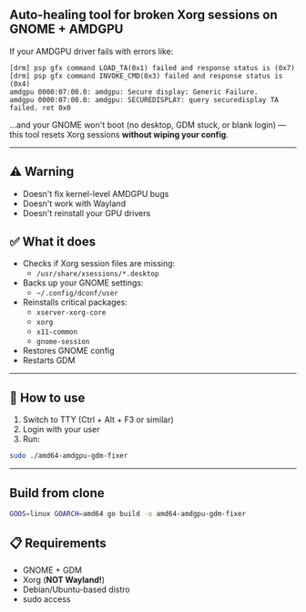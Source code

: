 

## Auto-healing tool for broken **Xorg** sessions on **GNOME + AMDGPU**

If your AMDGPU driver fails with errors like:

```shell
[drm] psp gfx command LOAD_TA(0x1) failed and response status is (0x7)
[drm] psp gfx command INVOKE_CMD(0x3) failed and response status is (0x4)
amdgpu 0000:07:00.0: amdgpu: Secure display: Generic Failure.
amdgpu 0000:07:00.0: amdgpu: SECUREDISPLAY: query securedisplay TA failed. ret 0x0
```

...and your GNOME won't boot (no desktop, GDM stuck, or blank login) — this tool resets Xorg sessions **without wiping your config**.

---

## ⚠️ Warning

- Doesn't fix kernel-level AMDGPU bugs
- Doesn't work with Wayland
- Doesn't reinstall your GPU drivers

## ✅ What it does

- Checks if Xorg session files are missing:
    - `/usr/share/xsessions/*.desktop`
- Backs up your GNOME settings:
    - `~/.config/dconf/user`
- Reinstalls critical packages:
    - `xserver-xorg-core`
    - `xorg`
    - `x11-common`
    - `gnome-session`
- Restores GNOME config
- Restarts GDM

---


## 🚀 How to use

1. Switch to TTY (Ctrl + Alt + F3 or similar)
2. Login with your user
3. Run:

```bash
sudo ./amd64-amdgpu-gdm-fixer
```

---

## Build from clone
```bash
GOOS=linux GOARCH=amd64 go build -o amd64-amdgpu-gdm-fixer
```

## 📋 Requirements

- GNOME + GDM
- Xorg (**NOT Wayland!**)
- Debian/Ubuntu-based distro
- sudo access

